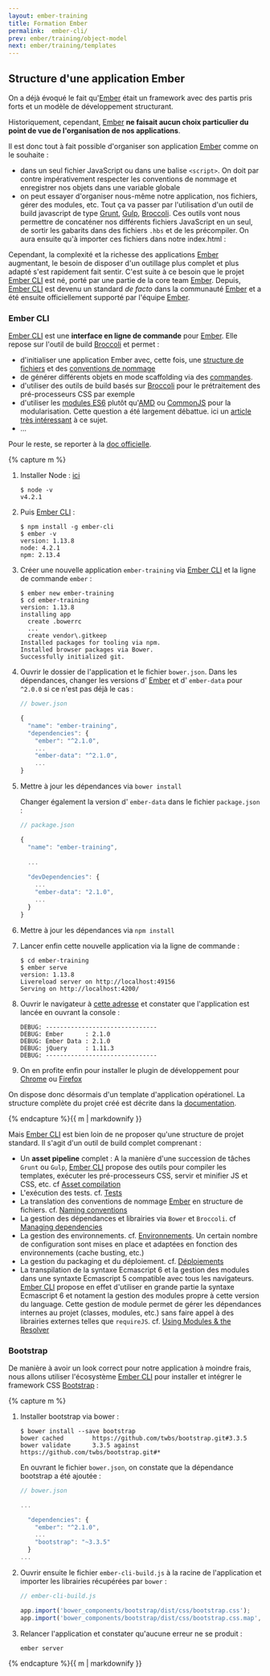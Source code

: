```yaml
---
layout: ember-training
title: Formation Ember
permalink:  ember-cli/
prev: ember/training/object-model
next: ember/training/templates
---
```


## Structure d'une application Ember

On a déjà évoqué le fait qu'[Ember][ember] était un framework avec des partis pris forts et un modèle de développement structurant. 

Historiquement, cependant, [Ember][ember] **ne faisait aucun choix particulier du point de vue de l'organisation de nos applications**.

Il est donc tout à fait possible d'organiser son application [Ember][ember] comme on le souhaite : 

- dans un seul fichier JavaScript ou dans une balise `<script>`. On doit par contre impérativement respecter les conventions de 
  nommage et enregistrer nos objets dans une variable globale
- on peut essayer d'organiser nous-même notre application, nos fichiers, gérer des modules, etc. Tout ça va passer par l'utilisation 
  d'un outil de build javascript de type [Grunt](http://gruntjs.com/), [Gulp](http://gulpjs.com/), [Broccoli][broccoli]. 
  Ces outils vont nous permettre de concaténer nos différents fichiers JavaScript en un seul, de sortir les gabarits dans des fichiers
  `.hbs` et de les précompiler. On aura ensuite qu'à importer ces fichiers dans notre index.html :

Cependant, la complexité et la richesse des applications [Ember][ember] augmentant, le besoin de disposer d'un outillage plus complet
et plus adapté s'est rapidement fait sentir. C'est suite à ce besoin que le projet [Ember CLI][ember-cli] est né, porté par une partie de la core team [Ember][ember]. Depuis, [Ember CLI][ember-cli] est
devenu un standard *de facto* dans la communauté [Ember][ember] et a été ensuite officiellement supporté par l'équipe [Ember][ember].

### Ember CLI

[Ember CLI][ember-cli] est une **interface en ligne de commande** pour [Ember][ember]. Elle repose
sur l'outil de build [Broccoli][broccoli] et permet : 

* d'initialiser une application Ember avec, cette fois, une [structure de fichiers][folder-layout] et des
  [conventions de nommage](http://www.ember-cli.com/#naming-conventions)
* de générer différents objets en mode scaffolding via des [commandes](http://www.ember-cli.com/#using-ember-cli).
* d'utiliser des outils de build basés sur [Broccoli][broccoli] pour le prétraitement des pré-processeurs CSS par exemple
* d'utiliser les [modules ES6](https://people.mozilla.org/~jorendorff/es6-draft.html) plutôt 
  qu'[AMD](http://en.wikipedia.org/wiki/Asynchronous_module_definition) ou 
  [CommonJS](http://en.wikipedia.org/wiki/CommonJS) pour la modularisation. Cette question a été
  largement débattue. ici un [article très intéressant](http://tomdale.net/2012/01/amd-is-not-the-answer/) à ce sujet.
* ...

Pour le reste, se reporter à la [doc officielle][ember-cli].

<div class="work no-answer">
    {% capture m %}

1. Installer Node : [ici](https://nodejs.org/en/)
 
    ```console
    $ node -v
    v4.2.1
    ```

1. Puis [Ember CLI][ember-cli] : 

    ```console
    $ npm install -g ember-cli
    $ ember -v
    version: 1.13.8
    node: 4.2.1
    npm: 2.13.4
    ```

1. Créer une nouvelle application ``ember-training`` via [Ember CLI](http://www.ember-cli.com/) et la ligne de commande `ember` :

    ```console
    $ ember new ember-training
    $ cd ember-training
    version: 1.13.8
    installing app
      create .bowerrc
      ...
      create vendor\.gitkeep
    Installed packages for tooling via npm.
    Installed browser packages via Bower.
    Successfully initialized git.
    ```

1. Ouvrir le dossier de l'application et le fichier ``bower.json``. Dans les dépendances, changer les versions 
d' [Ember][ember] et d' ``ember-data`` pour ``^2.0.0`` si ce n'est pas déjà le cas : 

    ```javascript
    // bower.json
    
    {
      "name": "ember-training",
      "dependencies": {
        "ember": "^2.1.0",
        ...
        "ember-data": "^2.1.0",
        ...
    }
    ```

1. Mettre à jour les dépendances via ``bower install``

    Changer également la version d' ``ember-data`` dans le fichier ``package.json`` : 

    ```javascript
    // package.json
    
    {
      "name": "ember-training",
      
      ...
      
      "devDependencies": {
        ...
        "ember-data": "2.1.0",
        ...
      }
    }
    ``` 

1. Mettre à jour les dépendances via ``npm install``

1. Lancer enfin cette nouvelle application via la ligne de commande : 

    ```console
    $ cd ember-training
    $ ember serve
    version: 1.13.8
    Livereload server on http://localhost:49156
    Serving on http://localhost:4200/
    ```

1. Ouvrir le navigateur à [cette adresse](http://localhost:4200/) et constater que l'application est lancée en ouvrant la console :

    ```console
    DEBUG: -------------------------------
    DEBUG: Ember      : 2.1.0
    DEBUG: Ember Data : 2.1.0
    DEBUG: jQuery     : 1.11.3
    DEBUG: -------------------------------
    ```

1. On en profite enfin pour installer le plugin de développement pour [Chrome](https://chrome.google.com/webstore/detail/ember-inspector/bmdblncegkenkacieihfhpjfppoconhi)
ou [Firefox](https://addons.mozilla.org/fr/firefox/addon/ember-inspector/)

On dispose donc désormais d'un template d'application opérationel. La structure complète du projet créé est décrite dans la 
[documentation](folder-layout).

  {% endcapture %}{{ m | markdownify }}
</div>

Mais [Ember CLI][ember-cli] est bien loin de ne proposer qu'une structure de projet standard. Il s'agit d'un outil de build complet comprenant : 

* Un **asset pipeline** complet : A la manière d'une succession de tâches ``Grunt`` ou ``Gulp``, [Ember CLI][ember-cli] propose des outils pour compiler les templates, exécuter les pré-processeurs CSS,
  servir et minifier JS et CSS, etc. cf [Asset compilation](http://www.ember-cli.com/user-guide/#asset-compilation)
* L'exécution des tests. cf. [Tests](http://www.ember-cli.com/user-guide/#testing)
* La translation des conventions de nommage [Ember][ember] en structure de fichiers. cf. [Naming conventions](http://www.ember-cli.com/user-guide/#naming-conventions)
* La gestion des dépendances et librairies via ``Bower`` et ``Broccoli``. cf [Managing dependencies](http://www.ember-cli.com/user-guide/#naming-conventions)
* La gestion des environnements. cf. [Environnements](http://www.ember-cli.com/user-guide/#Environments). Un certain nombre de configuration sont mises en place et adaptées en fonction des environnements 
  (cache busting, etc.)
* La gestion du packaging et du déploiement. cf. [Déploiements](http://www.ember-cli.com/user-guide/#deployments)
* La transpilation de la syntaxe Ecmascript 6 et la gestion des modules dans une syntaxte Ecmascript 5 compatible avec tous les navigateurs. [Ember CLI][ember-cli] propose en effet d'utiliser en grande partie la
  syntaxe Ecmascript 6 et notament la gestion des modules propre à cette version du language. Cette gestion de module permet de gérer les dépendances internes au projet (classes, modules, etc.) sans faire appel
  à des librairies externes telles que ``requireJS``. cf. [Using Modules & the Resolver](http://www.ember-cli.com/user-guide/#using-modules)


### Bootstrap

De manière à avoir un look correct pour notre application à moindre frais, nous allons utiliser l'écosystème [Ember CLI][ember-cli] pour installer et intégrer le framework CSS [Bootstrap](http://getbootstrap.com/) :

<div class="work no-answer">
    {% capture m %}

1. Installer bootstrap via bower : 

    ```console
    $ bower install --save bootstrap
    bower cached        https://github.com/twbs/bootstrap.git#3.3.5
    bower validate      3.3.5 against https://github.com/twbs/bootstrap.git#*
    ```
    
    En ouvrant le fichier ``bower.json``, on constate que la dépendance bootstrap a été ajoutée : 
    
    ```javascript
    // bower.json
    
    ...
    
      "dependencies": {
        "ember": "^2.1.0",
        ...
        "bootstrap": "~3.3.5"
      }
    ...
    ```

2. Ouvrir ensuite le fichier ``ember-cli-build.js`` à la racine de l'application et importer les librairies récupérées par `bower` :

    ```javascript
    // ember-cli-build.js
    
    app.import('bower_components/bootstrap/dist/css/bootstrap.css');
    app.import('bower_components/bootstrap/dist/css/bootstrap.css.map', { destDir: 'assets' });
    ```
    
3. Relancer l'application et constater qu'aucune erreur ne se produit :

    ```console
    ember server
    ```
    
  {% endcapture %}{{ m | markdownify }}
</div>

[ember]: http://emberjs.com
[ember-cli]: http://www.ember-cli.com/
[folder-layout]: http://www.ember-cli.com/user-guide/#folder-layout
[html-bars]: https://github.com/tildeio/htmlbars
[ember-data]: https://github.com/emberjs/data
[broccoli]: https://github.com/broccolijs/broccoli
